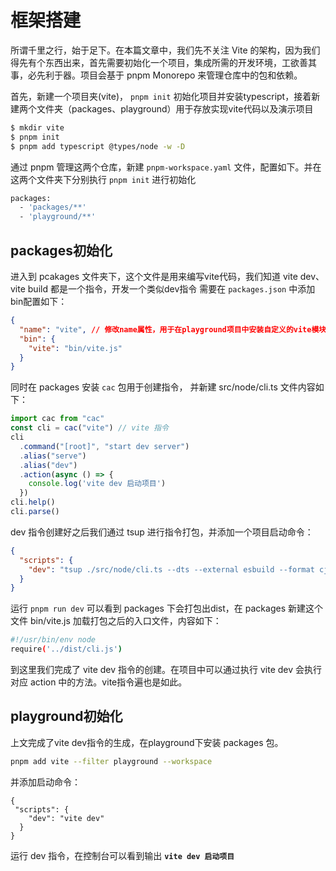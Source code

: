 # 框架搭建
所谓千里之行，始于足下。在本篇文章中，我们先不关注 Vite 的架构，因为我们得先有个东西出来，首先需要初始化一个项目，集成所需的开发环境，工欲善其事，必先利于器。项目会基于 pnpm Monorepo 来管理仓库中的包和依赖。

首先，新建一个项目夹(vite)， `pnpm init` 初始化项目并安装typescript，接着新建两个文件夹（packages、playground）用于存放实现vite代码以及演示项目
```sh
$ mkdir vite
$ pnpm init
$ pnpm add typescript @types/node -w -D
```
通过 pnpm 管理这两个仓库，新建 `pnpm-workspace.yaml` 文件，配置如下。并在这两个文件夹下分别执行 `pnpm init` 进行初始化
```sh
packages: 
  - 'packages/**'
  - 'playground/**'
```
## packages初始化
进入到 pcakages 文件夹下，这个文件是用来编写vite代码，我们知道 vite dev、vite build 都是一个指令，开发一个类似dev指令 需要在 `packages.json` 中添加bin配置如下：
```json
{
  "name": "vite", // 修改name属性，用于在playground项目中安装自定义的vite模块
  "bin": {
    "vite": "bin/vite.js"
  }
}
```
同时在 packages 安装 `cac` 包用于创建指令， 并新建 src/node/cli.ts 文件内容如下：
```typescript
import cac from "cac"
const cli = cac("vite") // vite 指令
cli
  .command("[root]", "start dev server")
  .alias("serve")
  .alias("dev")
  .action(async () => {
    console.log('vite dev 启动项目')
  })
cli.help()
cli.parse()
```
dev 指令创建好之后我们通过 tsup 进行指令打包，并添加一个项目启动命令：
```json
{
  "scripts": {
    "dev": "tsup ./src/node/cli.ts --dts --external esbuild --format cjs,esm --watch --clean"
  }
}
```
运行 `pnpm run dev` 可以看到 packages 下会打包出dist，在 packages 新建这个文件 bin/vite.js 加载打包之后的入口文件，内容如下：
```sh
#!/usr/bin/env node
require('../dist/cli.js')
```
到这里我们完成了 vite dev 指令的创建。在项目中可以通过执行 vite dev 会执行对应 action 中的方法。vite指令遍也是如此。
## playground初始化
上文完成了vite dev指令的生成，在playground下安装 packages 包。
```sh
pnpm add vite --filter playground --workspace
```
并添加启动命令：
```
{
 "scripts": {
    "dev": "vite dev"
  }
}
```
运行 dev 指令，在控制台可以看到输出 **`vite dev 启动项目`**